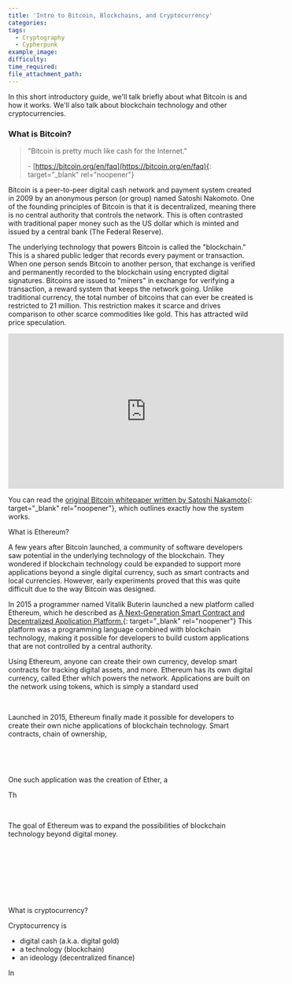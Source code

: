 ```yaml
---
title: 'Intro to Bitcoin, Blockchains, and Cryptocurrency'
categories:
tags:
  - Cryptography
  - Cypherpunk
example_image:
difficulty:
time_required:
file_attachment_path:
---
```


In this short introductory guide, we'll talk briefly about what Bitcoin is and how it works. We'll also talk about blockchain technology and other cryptocurrencies.

### What is Bitcoin?

> "Bitcoin is pretty much like cash for the Internet."
>
>
> \- [https://bitcoin.org/en/faq](https://bitcoin.org/en/faq){: target="_blank" rel="noopener"}

Bitcoin is a peer-to-peer digital cash network and payment system created in 2009 by an anonymous person (or group) named Satoshi Nakomoto. One of the founding principles of Bitcoin is that it is decentralized, meaning there is no central authority that controls the network. This is often contrasted with traditional paper money such as the US dollar which is minted and issued by a central bank (The Federal Reserve).

The underlying technology that powers Bitcoin is called the "blockchain." This is a shared public ledger that records every payment or transaction. When one person sends Bitcoin to another person, that exchange is verified and permanently recorded to the blockchain using encrypted digital signatures. Bitcoins are issued to "miners" in exchange for verifying a transaction, a reward system that keeps the network going. Unlike traditional currency, the total number of bitcoins that can ever be created is restricted to 21 million. This restriction makes it scarce and drives comparison to other scarce commodities like gold. This has attracted wild price speculation.

<div class="cms-embed" data-cms-embed="PGlmcmFtZSB3aWR0aD0iNTYwIiBoZWlnaHQ9IjMxNSIgc3JjPSJodHRwczovL3d3dy55b3V0dWJlLmNvbS9lbWJlZC9iQkMtblhqM05nNCIgZnJhbWVib3JkZXI9IjAiIGFsbG93PSJhY2NlbGVyb21ldGVyOyBhdXRvcGxheTsgY2xpcGJvYXJkLXdyaXRlOyBlbmNyeXB0ZWQtbWVkaWE7IGd5cm9zY29wZTsgcGljdHVyZS1pbi1waWN0dXJlIiBhbGxvd2Z1bGxzY3JlZW4+PC9pZnJhbWU+"><iframe width="560" height="315" src="https://www.youtube.com/embed/bBC-nXj3Ng4" frameborder="0" allow="accelerometer; autoplay; clipboard-write; encrypted-media; gyroscope; picture-in-picture" allowfullscreen=""></iframe></div>

You can read the [original Bitcoin whitepaper written by Satoshi Nakamoto](https://bitcoin.org/en/bitcoin-paper){: target="_blank" rel="noopener"}, which outlines exactly how the system works.

What is Ethereum?

A few years after Bitcoin launched, a community of software developers saw potential in the underlying technology of the blockchain. They wondered if blockchain technology could be expanded to support more applications beyond a single digital currency, such as smart contracts and local currencies. However, early experiments proved that this was quite difficult due to the way Bitcoin was designed.

In 2015 a programmer named Vitalik Buterin launched a new platform called Ethereum, which he described as [A Next-Generation Smart Contract and Decentralized Application Platform.](https://ethereum.org/en/whitepaper/){: target="_blank" rel="noopener"} This platform was a programming language combined with blockchain technology, making it possible for developers to build custom applications that are not controlled by a central authority.&nbsp;

Using Ethereum, anyone can create their own currency, develop smart contracts for tracking digital assets, and more. Ethereum has its own digital currency, called Ether which powers the network. Applications are built on the network using tokens, which is simply a standard used

&nbsp;

Launched in 2015, Ethereum finally made it possible for developers to create their own niche applications of blockchain technology. Smart contracts, chain of ownership,

&nbsp;

&nbsp;

One such application was the creation of Ether, a

Th

&nbsp;

The goal of Ethereum was to expand the possibilities of blockchain technology beyond digital money.

&nbsp;

&nbsp;

&nbsp;

&nbsp;

What is cryptocurrency?

Cryptocurrency is

* digital cash (a.k.a. digital gold)
* a technology (blockchain)
* an ideology (decentralized finance)

In
